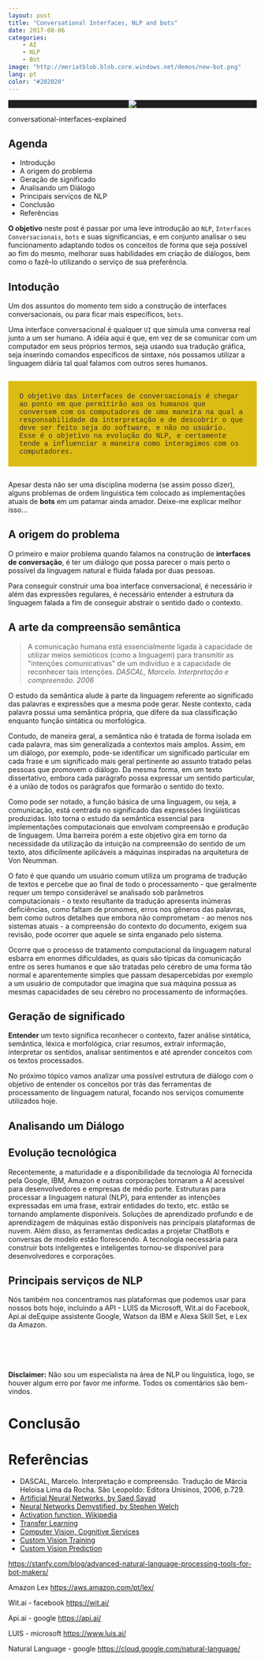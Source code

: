 ```yaml
---
layout: post
title: "Conversational Interfaces, NLP and bots"
date: 2017-08-06
categories:
    - AI
    - NLP
    - Bot
image: "http://meriatblob.blob.core.windows.net/demos/new-bot.png"
lang: pt
color: "#202020"
---
```


<p align="center" style="background-color: #202020; width: 100%;"><img src="http://meriatblob.blob.core.windows.net/demos/new-bot.png" style="margin-bottom: 0px !important;"></p>

conversational-interfaces-explained

## Agenda

* Introdução
* A origem do problema
* Geração de significado
* Analisando um Diálogo
* Principais serviços de NLP
* Conclusão
* Referências

**O objetivo** neste post é passar por uma leve introdução ao `NLP`, `Interfaces Conversacionais`, `bots` e suas significancias, e em conjunto analisar o seu funcionamento adaptando todos os conceitos de forma que seja possível ao fim do mesmo, melhorar suas habilidades em criação de diálogos, bem como o fazê-lo utilizando o serviço de sua preferência.

## Intodução

Um dos assuntos do momento tem sido a construção de interfaces conversacionais, ou para ficar mais específicos, `bots`.

Uma interface conversacional é qualquer `UI` que simula uma conversa real junto a um ser humano. A idéia aqui é que, em vez de se comunicar com um computador em seus próprios termos, seja usando sua tradução gráfica, seja inserindo comandos específicos de sintaxe, nós possamos utilizar a linguagem diária tal qual falamos com outros seres humanos.

<div style="margin-bottom: 2em; margin-top: 2em; background-color: #dcbc14; color: #382d2d">
<p style="padding: 1.6em; font-family: courier;">
O objetivo das interfaces de conversacionais é chegar ao ponto em que permitirão aos os humanos que conversem com os computadores de uma maneira na qual a responsabilidade da interpretação e de descobrir o que deve ser feito seja do software, e não no usuário. Esse é o objetivo na evolução do NLP, e certamente tende a influenciar a maneira como interagimos com os computadores.
</p>
</div>

Apesar desta não ser uma disciplina moderna (se assim posso dizer), alguns problemas de ordem linguistica tem colocado as implementações atuais de **bots** em um patamar ainda amador. Deixe-me explicar melhor isso...

## A origem do problema

O primeiro e maior problema quando falamos na construção de **interfaces de conversação**, é ter um diálogo que possa parecer o mais perto o possível da linguagem natural e fluida falada por duas pessoas.

Para conseguir construir uma boa interface conversacional, é necessário ir além das expressões regulares, é necessário entender a estrutura da linguagem falada a fim de conseguir abstrair o sentido dado o contexto.

## A arte da compreensão semântica

> A comunicação humana está essencialmente ligada à capacidade de utilizar meios semióticos (como a linguagem) para transmitir as "intenções comunicativas" de um indivíduo e a capacidade de reconhecer tais intenções. *DASCAL, Marcelo. Interpretação e compreensão. 2006*

O estudo da semântica alude à parte da linguagem referente ao significado das palavras e expressões que a mesma pode gerar. Neste contexto, cada palavra possui uma semântica própria, que difere da sua classificação enquanto função sintática ou morfológica. 

Contudo, de maneira geral, a semântica não é tratada de forma isolada em cada palavra, mas sim generalizada a contextos mais amplos. Assim, em um diálogo, por exemplo, pode-se identificar um significado particular em cada frase e um significado mais geral pertinente ao assunto tratado pelas pessoas que promovem o diálogo. Da mesma forma, em um texto dissertativo, embora cada parágrafo possa expressar um sentido particular, é a união de todos os parágrafos que formarão o sentido do texto. 
    
Como pode ser notado, a função básica de uma linguagem, ou seja, a comunicação, está centrada no significado das expressões lingüísticas produzidas. Isto torna o estudo da semântica essencial para implementações computacionais que envolvam compreensão e produção de linguagem. Uma barreira porém a este objetivo gira em torno da necessidade da utilização da intuição na compreensão do sentido de um texto, atos dificilmente aplicáveis a máquinas inspiradas na arquitetura de Von Neumman.

O fato é que quando um usuário comum utiliza um programa de tradução de textos e percebe que ao final de todo o processamento - que geralmente requer um tempo considerável se analisado sob parâmetros computacionais - o texto resultante da tradução apresenta inúmeras deficiências, como faltam de pronomes, erros nos gêneros das palavras, bem como outros detalhes que embora não comprometam - ao menos nos sistemas atuais - a compreensão do contexto do documento, exigem sua revisão, pode ocorrer que aquele se sinta enganado pelo sistema. 

Ocorre que o processo de tratamento computacional da linguagem natural esbarra em enormes dificuldades, as quais são típicas da comunicação entre os seres humanos e que são tratadas pelo cérebro de uma forma tão normal e aparentemente simples que passam desapercebidas por exemplo a um usuário de computador que imagina que sua máquina possua as mesmas capacidades de seu cérebro no processamento de informações. 

## Geração de significado

**Entender** um texto significa reconhecer o contexto, fazer análise sintática, semântica, léxica e morfológica, criar resumos, extrair informação, interpretar os sentidos, analisar sentimentos e até aprender conceitos com os textos processados.

No próximo tópico vamos analizar uma possível estrutura de diálogo com o objetivo de entender os conceitos por trás das ferramentas de processamento de linguagem natural, focando nos serviços comumente utilizados hoje. 

## Analisando um Diálogo

## Evolução tecnológica

Recentemente, a maturidade e a disponibilidade da tecnologia AI fornecida pela Google, IBM, Amazon e outras corporações tornaram a AI acessível para desenvolvedores e empresas de médio porte. Estruturas para processar a linguagem natural (NLP), para entender as intenções expressadas em uma frase, extrair entidades do texto, etc. estão se tornando amplamente disponíveis. Soluções de aprendizado profundo e de aprendizagem de máquinas estão disponíveis nas principais plataformas de nuvem. Além disso, as ferramentas dedicadas a projetar ChatBots e conversas de modelo estão florescendo. A tecnologia necessária para construir bots inteligentes e inteligentes tornou-se disponível para desenvolvedores e corporações.

## Principais serviços de NLP

Nós também nos concentramos nas plataformas que podemos usar para nossos bots hoje, incluindo a API - LUIS da Microsoft, Wit.ai do Facebook, Api.ai deEquipe assistente Google, Watson da IBM e Alexa Skill Set, e Lex da Amazon.




<div style="margin-bottom: 6em;"></div>

**Disclaimer:** Não sou um especialista na área de NLP ou linguística, logo, se houver algum erro por favor me informe. Todos os comentários são bem-vindos.

# Conclusão



# Referências

* DASCAL, Marcelo. Interpretação e compreensão. Tradução de Márcia Heloisa Lima da Rocha. São Leopoldo: Editora Unisinos, 2006, p.729.
* [Artificial Neural Networks, by Saed Sayad](http://www.saedsayad.com/artificial_neural_network.htm)
* [Neural Networks Demystified, by Stephen Welch](https://www.youtube.com/watch?v=bxe2T-V8XRs)
* [Activation function, Wikipedia](https://en.wikipedia.org/wiki/Activation_function)
* [Transfer Learning](https://en.wikipedia.org/wiki/Transfer_learning)
* [Computer Vision, Cognitive Services](https://docs.microsoft.com/en-us/azure/cognitive-services/computer-vision/home)
* [Custom Vision Training](https://southcentralus.dev.cognitive.microsoft.com/docs/services/d9a10a4a5f8549599f1ecafc435119fa/operations/58d5835bc8cb231380095be3)
* [Custom Vision Prediction](https://southcentralus.dev.cognitive.microsoft.com/docs/services/eb68250e4e954d9bae0c2650db79c653/operations/58acd3c1ef062f0344a42814)
 
https://stanfy.com/blog/advanced-natural-language-processing-tools-for-bot-makers/

Amazon Lex
https://aws.amazon.com/pt/lex/

Wit.ai - facebook
https://wit.ai/

Api.ai - google
https://api.ai/

LUIS - microsoft
https://www.luis.ai/

Natural Language - google
https://cloud.google.com/natural-language/